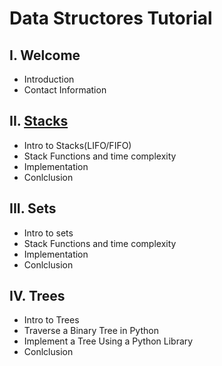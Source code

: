 # Data Structores Tutorial
## I. Welcome
* Introduction
* Contact Information
## II. [Stacks](1-stacks.md)
* Intro to Stacks(LIFO/FIFO)
* Stack Functions and time complexity
* Implementation
* Conlclusion
## III. Sets
* Intro to sets
* Stack Functions and time complexity
* Implementation
* Conlclusion
## IV. Trees
* Intro to Trees
* Traverse a Binary Tree in Python
* Implement a Tree Using a Python Library
* Conlclusion
